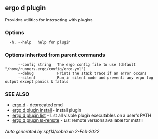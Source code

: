 ## ergo d plugin

Provides utilities for interacting with plugins

### Options

```
  -h, --help   help for plugin
```

### Options inherited from parent commands

```
      --config string   The ergo config file to use (default "/home/runner/.ergo/config/ergo.yml")
      --debug           Prints the stack trace if an error occurs
      --silent          Run in silent mode and prevents any ergo log output except panics & fatals
```

### SEE ALSO

* [ergo d](ergo_d.md)	 - deprecated cmd
* [ergo d plugin install](ergo_d_plugin_install.md)	 - install plugin
* [ergo d plugin list](ergo_d_plugin_list.md)	 - List all visible plugin executables on a user's PATH
* [ergo d plugin ls-remote](ergo_d_plugin_ls-remote.md)	 - List remote versions available for install

###### Auto generated by spf13/cobra on 2-Feb-2022
